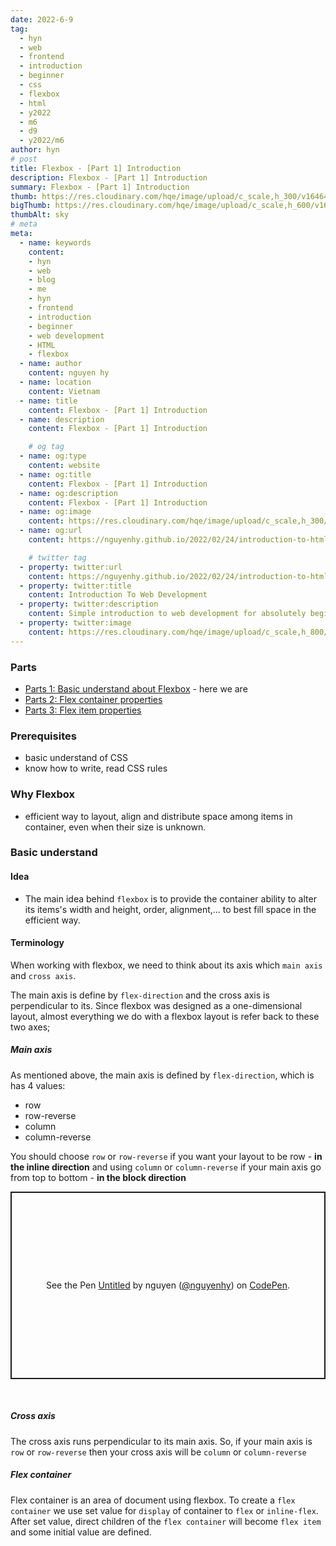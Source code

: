 ```yaml
---
date: 2022-6-9
tag: 
  - hyn
  - web
  - frontend
  - introduction
  - beginner
  - css
  - flexbox
  - html
  - y2022
  - m6
  - d9
  - y2022/m6
author: hyn
# post
title: Flexbox - [Part 1] Introduction
description: Flexbox - [Part 1] Introduction
summary: Flexbox - [Part 1] Introduction
thumb: https://res.cloudinary.com/hqe/image/upload/c_scale,h_300/v1646454274/github-nguyenhy-hp/sky-6.jpg
bigThumb: https://res.cloudinary.com/hqe/image/upload/c_scale,h_600/v1646454274/github-nguyenhy-hp/sky-6.jpg
thumbAlt: sky
# meta
meta:
  - name: keywords
    content:
    - hyn
    - web
    - blog
    - me
    - hyn
    - frontend
    - introduction
    - beginner
    - web development
    - HTML
    - flexbox
  - name: author
    content: nguyen hy
  - name: location
    content: Vietnam 
  - name: title
    content: Flexbox - [Part 1] Introduction
  - name: description
    content: Flexbox - [Part 1] Introduction

    # og tag
  - name: og:type
    content: website
  - name: og:title
    content: Flexbox - [Part 1] Introduction
  - name: og:description
    content: Flexbox - [Part 1] Introduction
  - name: og:image
    content: https://res.cloudinary.com/hqe/image/upload/c_scale,h_300/v1646454274/github-nguyenhy-hp/sky-6.jpg
  - name: og:url
    content: https://nguyenhy.github.io/2022/02/24/introduction-to-html/

    # twitter tag
  - property: twitter:url
    content: https://nguyenhy.github.io/2022/02/24/introduction-to-html/
  - property: twitter:title
    content: Introduction To Web Development
  - property: twitter:description
    content: Simple introduction to web development for absolutely beginner
  - property: twitter:image
    content: https://res.cloudinary.com/hqe/image/upload/c_scale,h_800/v1646454274/github-nguyenhy-hp/sky-6.jpg
---
```

### Parts
- [Parts 1: Basic understand about Flexbox]() - here we are
- [Parts 2: Flex container properties]()
- [Parts 3: Flex item properties]()

### Prerequisites
- basic understand of CSS
- know how to write, read CSS rules

### Why Flexbox
- efficient way to layout, align and distribute space among items in container, even when their size is unknown.

### Basic understand
#### Idea
- The main idea behind `flexbox` is to provide the container ability to alter its items's width and height, order, alignment,... to best fill space in the efficient way.

#### Terminology
When working with flexbox, we need to think about its axis which `main axis` and `cross axis`.

The main axis is define by `flex-direction` and the cross axis is perpendicular to its.
Since flexbox was designed as a one-dimensional layout, almost everything we do with a flexbox layout is
refer back to these two axes;

##### Main axis
As mentioned above, the main axis is defined by `flex-direction`, which is has 4 values:
- row
- row-reverse
- column
- column-reverse

You should choose `row` or `row-reverse` if you want your layout to be row  - **in the inline direction**
and using `column` or `column-reverse` if your main axis go from top to bottom - **in the block direction**

<p class="codepen" data-height="300" data-default-tab="html,result" data-slug-hash="PoRNLGE" data-user="nguyenhy" style="height: 300px; box-sizing: border-box; display: flex; align-items: center; justify-content: center; border: 2px solid; margin: 1em 0; padding: 1em;">
  <span>See the Pen <a href="https://codepen.io/nguyenhy/pen/PoRNLGE">
  Untitled</a> by nguyen (<a href="https://codepen.io/nguyenhy">@nguyenhy</a>)
  on <a href="https://codepen.io">CodePen</a>.</span>
</p>
<script async src="https://cpwebassets.codepen.io/assets/embed/ei.js"></script>
<br>

##### Cross axis
The cross axis runs perpendicular to its main axis. So, if your main axis is `row` or `row-reverse`
then your cross axis will be `column` or `column-reverse`

##### Flex container
Flex container is an area of document using flexbox. To create a `flex container` we use set value for `display` of container
to `flex` or `inline-flex`. After set value, direct children of the `flex container` will become `flex item` and some initial value are 
defined.

